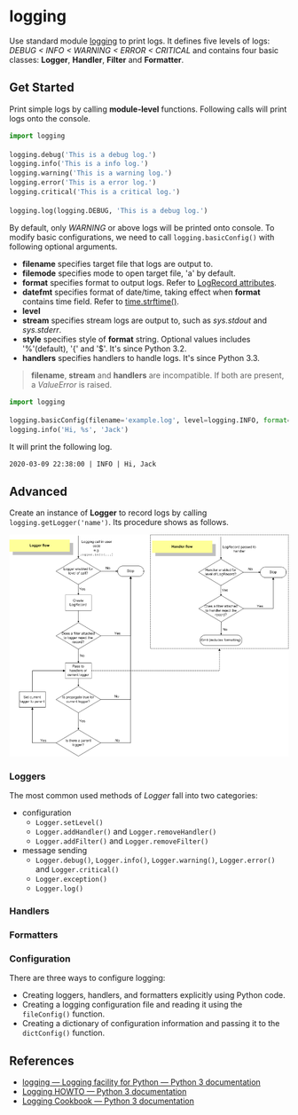# logging

Use standard module [logging](https://docs.python.org/zh-cn/3.7/library/logging.html) to print logs. It defines five levels of logs: _DEBUG < INFO < WARNING < ERROR < CRITICAL_ and contains four basic classes: **Logger**, **Handler**, **Filter** and **Formatter**.

## Get Started

Print simple logs by calling **module-level** functions. Following calls will print logs onto the console.

```python
import logging

logging.debug('This is a debug log.')
logging.info('This is a info log.')
logging.warning('This is a warning log.')
logging.error('This is a error log.')
logging.critical('This is a critical log.')

logging.log(logging.DEBUG, 'This is a debug log.')
```

By default, only _WARNING_ or above logs will be printed onto console. To modify basic configurations, we need to call `logging.basicConfig()` with following optional arguments.

- **filename** specifies target file that logs are output to.
- **filemode** specifies mode to open target file, 'a' by default.
- **format** specifies format to output logs. Refer to [LogRecord attributes](https://docs.python.org/3/library/logging.html#logrecord-attributes).
- **datefmt** specifies format of date/time, taking effect when **format** contains time field. Refer to [time.strftime()](https://docs.python.org/3/library/time.html#time.strftime).
- **level**
- **stream** specifies stream logs are output to, such as _sys.stdout_ and _sys.stderr_.
- **style** specifies style of **format** string. Optional values includes '%'(default), '{' and '$'. It's since Python 3.2.
- **handlers** specifies handlers to handle logs. It's since Python 3.3.

> **filename**, **stream** and **handlers** are incompatible. If both are present, a _ValueError_ is raised.

```python
import logging

logging.basicConfig(filename='example.log', level=logging.INFO, format='%(asctime)s | %(levelname)s | %  (message)s', datefmt='%Y-%m-%d %I:%M:%S')
logging.info('Hi, %s', 'Jack')
```

It will print the following log.

```log
2020-03-09 22:38:00 | INFO | Hi, Jack
```

## Advanced

Create an instance of **Logger** to record logs by calling `logging.getLogger('name')`. Its procedure shows as follows.

![Logging Flow](../img/logging_flow.png)

### Loggers

The most common used methods of _Logger_ fall into two categories:

- configuration
    - `Logger.setLevel()`
    - `Logger.addHandler()` and `Logger.removeHandler()`
    - `Logger.addFilter()` and `Logger.removeFilter()`
- message sending
    - `Logger.debug()`, `Logger.info()`, `Logger.warning()`, `Logger.error()` and `Logger.critical()`
    - `Logger.exception()`
    - `Logger.log()`

### Handlers

### Formatters

### Configuration

There are three ways to configure logging:

- Creating loggers, handlers, and formatters explicitly using Python code.
- Creating a logging configuration file and reading it using the `fileConfig()` function.
- Creating a dictionary of configuration information and passing it to the `dictConfig()` function.

## References

- [logging — Logging facility for Python — Python 3 documentation](https://docs.python.org/3/library/logging.html)
- [Logging HOWTO — Python 3 documentation](https://docs.python.org/3/howto/logging.html)
- [Logging Cookbook — Python 3 documentation](https://docs.python.org/3/howto/logging-cookbook.html)
